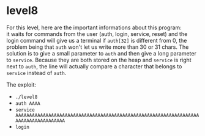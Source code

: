 # level8

For this level, here are the important informations about this program:  
it waits for commands from the user (auth, login, service, reset) and the login
command will give us a terminal if `auth[32]` is different from 0, the problem
being that `auth` won't let us write more than 30 or 31 chars. The solution is to
give a small parameter to `auth` and then give a long parameter to `service`.
Because they are both stored on the heap and `service` is right next to `auth`,
the line will actually compare a character that belongs to `service` instead
of `auth`.

The exploit:
 - `./level8`
 - `auth AAAA`
 - `service AAAAAAAAAAAAAAAAAAAAAAAAAAAAAAAAAAAAAAAAAAAAAAAAAAAAAAAAAAAAAAAAAAAAAAAAAAAAAAAAAAAAA`
 - `login`